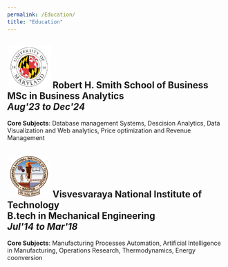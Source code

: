 ```yaml
---
permalink: /Education/
title: "Education"
---
```


<img src="/assets/images/UMD.png" alt="UMD logo" width="100" height="100">  **Robert H. Smith School of Business**<br>MSc in Business Analytics  
*Aug'23 to Dec'24*
--------------------------------------------------------------------------------------------------------  
  **Core Subjects**: Database management Systems, Descision Analytics, Data Visualization and Web analytics, Price optimization and Revenue Management

      
<img src="/assets/images/VNIT.png" alt="UMD logo" width="100" height="100">  **Visvesvaraya National Institute of Technology**<br>B.tech in Mechanical Engineering  
*Jul'14 to Mar'18*
--------------------------------------------------------------------------------------------------------  
  **Core Subjects**: Manufacturing Processes Automation, Artificial Intelligence in Manufacturing, Operations Research, Thermodynamics, Energy coonversion
